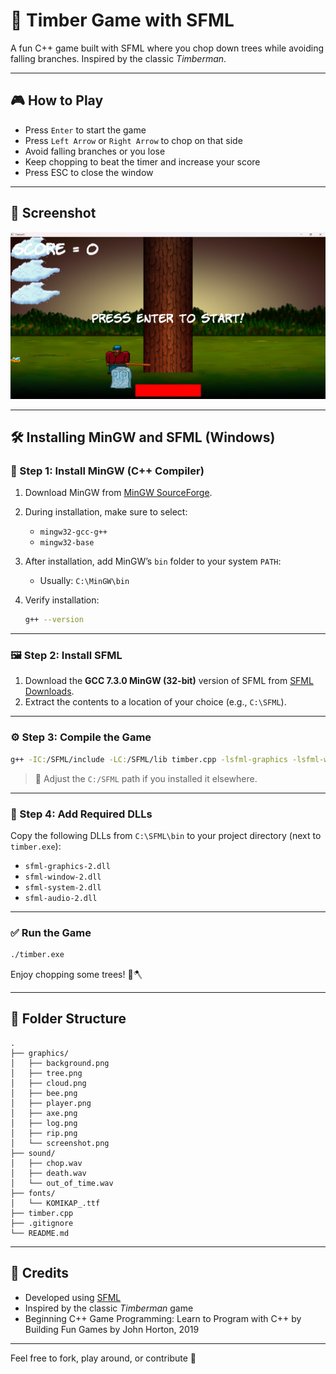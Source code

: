 # 🌲 Timber Game with SFML

A fun C++ game built with SFML where you chop down trees while avoiding falling branches. Inspired by the classic *Timberman*.

---

## 🎮 How to Play
- Press `Enter` to start the game
- Press `Left Arrow` or `Right Arrow` to chop on that side
- Avoid falling branches or you lose
- Keep chopping to beat the timer and increase your score
- Press ESC to close the window

---

## 📸 Screenshot

![Gameplay](https://github.com/RanjanKumar971/Game-with-C-/blob/main/graphics/startscreen.png)

---

## 🛠️ Installing MinGW and SFML (Windows)

### 🔧 Step 1: Install MinGW (C++ Compiler)

1. Download MinGW from [MinGW SourceForge](https://sourceforge.net/projects/mingw/).
2. During installation, make sure to select:
   - `mingw32-gcc-g++`
   - `mingw32-base`
3. After installation, add MinGW’s `bin` folder to your system `PATH`:
   - Usually: `C:\MinGW\bin`

4. Verify installation:
   ```bash
   g++ --version
   ```

---

### 🖼️ Step 2: Install SFML

1. Download the **GCC 7.3.0 MinGW (32-bit)** version of SFML from [SFML Downloads](https://www.sfml-dev.org/download.php).
2. Extract the contents to a location of your choice (e.g., `C:\SFML`).

---

### ⚙️ Step 3: Compile the Game

```bash
g++ -IC:/SFML/include -LC:/SFML/lib timber.cpp -lsfml-graphics -lsfml-window -lsfml-system -lsfml-audio -o timber.exe
```

> 🔁 Adjust the `C:/SFML` path if you installed it elsewhere.

---

### 🧩 Step 4: Add Required DLLs

Copy the following DLLs from `C:\SFML\bin` to your project directory (next to `timber.exe`):

- `sfml-graphics-2.dll`
- `sfml-window-2.dll`
- `sfml-system-2.dll`
- `sfml-audio-2.dll`

---

### ✅ Run the Game

```bash
./timber.exe
```

Enjoy chopping some trees! 🌲🪓

---

## 📁 Folder Structure

```
.
├── graphics/
│   ├── background.png
│   ├── tree.png
│   ├── cloud.png
│   ├── bee.png
│   ├── player.png
│   ├── axe.png
│   ├── log.png
│   ├── rip.png
│   └── screenshot.png
├── sound/
│   ├── chop.wav
│   ├── death.wav
│   └── out_of_time.wav
├── fonts/
│   └── KOMIKAP_.ttf
├── timber.cpp
├── .gitignore
└── README.md
```

---

## 🧠 Credits
- Developed using [SFML](https://www.sfml-dev.org/)
- Inspired by the classic *Timberman* game
- Beginning C++ Game Programming: Learn to Program with C++ by Building Fun Games by John Horton, 2019


---

Feel free to fork, play around, or contribute 🚀

